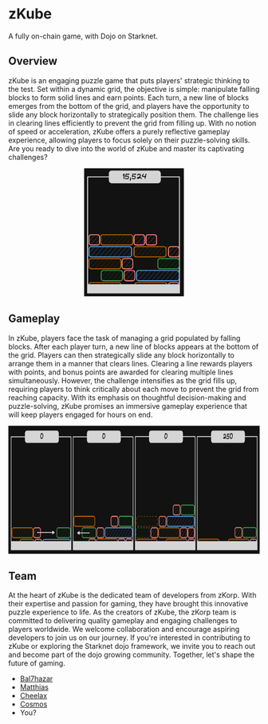 # zKube

A fully on-chain game, with Dojo on Starknet.

## Overview

zKube is an engaging puzzle game that puts players' strategic thinking to the test. Set within a dynamic grid, the objective is simple: manipulate falling blocks to form solid lines and earn points. Each turn, a new line of blocks emerges from the bottom of the grid, and players have the opportunity to slide any block horizontally to strategically position them. The challenge lies in clearing lines efficiently to prevent the grid from filling up. With no notion of speed or acceleration, zKube offers a purely reflective gameplay experience, allowing players to focus solely on their puzzle-solving skills. Are you ready to dive into the world of zKube and master its captivating challenges?

<p align="center">
  <img src="assets/overview.png" height="256">
</p>

## Gameplay

In zKube, players face the task of managing a grid populated by falling blocks. After each player turn, a new line of blocks appears at the bottom of the grid. Players can then strategically slide any block horizontally to arrange them in a manner that clears lines. Clearing a line rewards players with points, and bonus points are awarded for clearing multiple lines simultaneously. However, the challenge intensifies as the grid fills up, requiring players to think critically about each move to prevent the grid from reaching capacity. With its emphasis on thoughtful decision-making and puzzle-solving, zKube promises an immersive gameplay experience that will keep players engaged for hours on end.

<p align="center">
  <img src="assets/gameplay.png" height="256">
</p>

## Team

At the heart of zKube is the dedicated team of developers from zKorp. With their expertise and passion for gaming, they have brought this innovative puzzle experience to life. As the creators of zKube, the zKorp team is committed to delivering quality gameplay and engaging challenges to players worldwide. We welcome collaboration and encourage aspiring developers to join us on our journey. If you're interested in contributing to zKube or exploring the Starknet dojo framework, we invite you to reach out and become part of the dojo growing community. Together, let's shape the future of gaming.

- [Bal7hazar](https://github.com/Bal7hazar)
- [Matthias](https://github.com/Matth26)
- [Cheelax](https://github.com/Cheelax)
- [Cosmos](https://github.com/ClanCo)
- You?